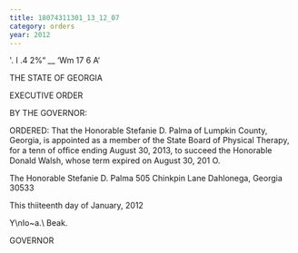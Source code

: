 ```yaml
---
title: 18074311301_13_12_07
category: orders
year: 2012
---
```

 

'. I .4
2%“ __ 
‘Wm 17 6 A‘

THE STATE OF GEORGIA

EXECUTIVE ORDER

BY THE GOVERNOR:

ORDERED: That the Honorable Stefanie D. Palma of Lumpkin County,
Georgia, is appointed as a member of the State Board of Physical
Therapy, for a tenn of ofﬁce ending August 30, 2013, to succeed
the Honorable Donald Walsh, whose term expired on August 30,
201 O.

The Honorable Stefanie D. Palma
505 Chinkpin Lane
Dahlonega, Georgia 30533

This thiiteenth day of January, 2012

Y\nIo~a.\ Beak.

GOVERNOR

